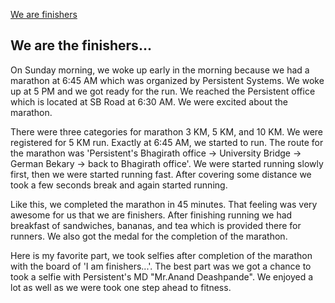 [We are finishers](https://priyankaMD.github.io/PD-Articles/marathon)
## We are the finishers...

On Sunday morning, we woke up early in the morning because we had a marathon at 6:45 AM which was organized by Persistent 
Systems. We woke up at 5 PM and we got ready for the run. We reached the Persistent office which is located at SB Road 
at 6:30 AM. We were excited about the marathon.<br />

There were three categories for marathon 3 KM, 5 KM, and 10 KM. We were registered for 5 KM run. Exactly at 6:45 AM, 
we started to run. The route for the marathon was 'Persistent's Bhagirath office -> University Bridge -> German Bekary
->  back to Bhagirath office'. We were started running slowly first, then we were started running fast. After covering
some distance we took a few seconds break and again started running.<br />

Like this, we completed the marathon in 45 minutes. That feeling was very awesome for us that we are finishers. 
After finishing running we had breakfast of sandwiches, bananas, and tea which is provided there for runners. 
We also got the medal for the completion of the marathon. <br />

Here is my favorite part, we took selfies after completion of the marathon with the board of 'I am finishers...'. 
The best part was we got a chance to took a selfie with Persistent's MD "Mr.Anand Deashpande". 
We enjoyed a lot as well as we were took one step ahead to fitness.<br />
